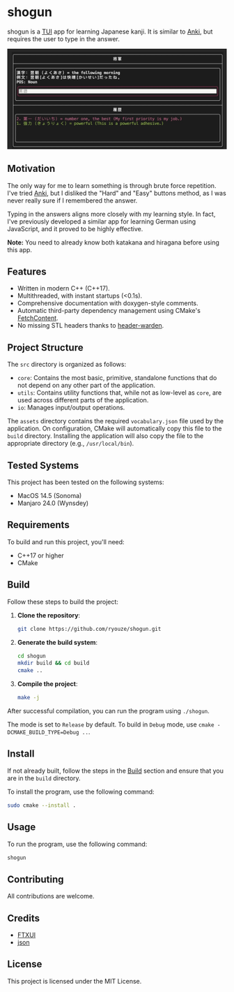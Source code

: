# shogun

shogun is a [TUI](https://en.wikipedia.org/wiki/Text-based_user_interface) app for learning Japanese kanji. It is similar to [Anki](https://apps.ankiweb.net/), but requires the user to type in the answer.

![Screenshot of the app](/assets/screenshot.jpeg)


## Motivation

The only way for me to learn something is through brute force repetition. I've tried [Anki](https://apps.ankiweb.net/), but I disliked the "Hard" and "Easy" buttons method, as I was never really sure if I remembered the answer.

Typing in the answers aligns more closely with my learning style. In fact, I've previously developed a similar app for learning German using JavaScript, and it proved to be highly effective.

**Note:** You need to already know both katakana and hiragana before using this app.


## Features

- Written in modern C++ (C++17).
- Multithreaded, with instant startups (<0.1s).
- Comprehensive documentation with doxygen-style comments.
- Automatic third-party dependency management using CMake's [FetchContent](https://www.foonathan.net/2022/06/cmake-fetchcontent/).
- No missing STL headers thanks to [header-warden](https://github.com/ryouze/header-warden).


## Project Structure

The `src` directory is organized as follows:

- `core`: Contains the most basic, primitive, standalone functions that do not depend on any other part of the application.
- `utils`: Contains utility functions that, while not as low-level as `core`, are used across different parts of the application.
- `io`: Manages input/output operations.

The `assets` directory contains the required `vocabulary.json` file used by the application. On configuration, CMake will automatically copy this file to the `build` directory. Installing the application will also copy the file to the appropriate directory (e.g., `/usr/local/bin`).


## Tested Systems

This project has been tested on the following systems:

- MacOS 14.5 (Sonoma)
- Manjaro 24.0 (Wynsdey)


## Requirements

To build and run this project, you'll need:

- C++17 or higher
- CMake


## Build

Follow these steps to build the project:

1. **Clone the repository**:
    ```bash
    git clone https://github.com/ryouze/shogun.git
    ```

2. **Generate the build system**:
    ```bash
    cd shogun
    mkdir build && cd build
    cmake ..
    ```

3. **Compile the project**:
    ```bash
    make -j
    ```

After successful compilation, you can run the program using `./shogun`.

The mode is set to `Release` by default. To build in `Debug` mode, use `cmake -DCMAKE_BUILD_TYPE=Debug ..`.


## Install

If not already built, follow the steps in the [Build](#build) section and ensure that you are in the `build` directory.

To install the program, use the following command:

```bash
sudo cmake --install .
```


## Usage

To run the program, use the following command:

```bash
shogun
```


## Contributing

All contributions are welcome.


## Credits

- [FTXUI](https://github.com/ArthurSonzogni/ftxui)
- [json](https://github.com/nlohmann/json)


## License

This project is licensed under the MIT License.
